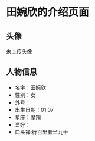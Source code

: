 # 田婉欣的介绍页面

## 头像
未上传头像

## 人物信息

 - 名字：田婉欣
 - 性别：女
 - 外号：
 - 出生日期：01.07
 - 星座：摩羯
 - 爱好：
 - 口头禅:行百里者半九十